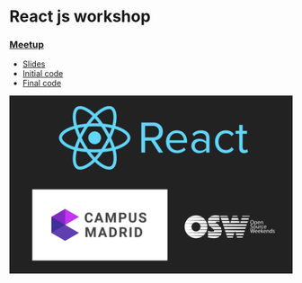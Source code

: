 # React js workshop

### [Meetup](https://www.meetup.com/es-ES/Open-Source-Weekends/events/236844606/)

- [Slides](http://josemiguel.org/campus-madrid-react-talk/)
- [Initial code](https://github.com/xDae/campus-madrid-react-talk/tree/master/starter-template/)
- [Final code](https://github.com/xDae/campus-madrid-react-talk/tree/master/final-code)

![Image of Yaktocat](./title.png)
